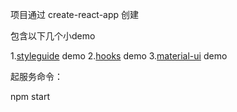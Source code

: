 项目通过 create-react-app 创建

包含以下几个小demo

1.[styleguide](https://github.com/styleguidist/react-styleguidist) demo
2.[hooks](https://reactjs.org/docs/hooks-intro.html) demo
3.[material-ui](https://material-ui.com/zh/) demo

起服务命令：

npm start
